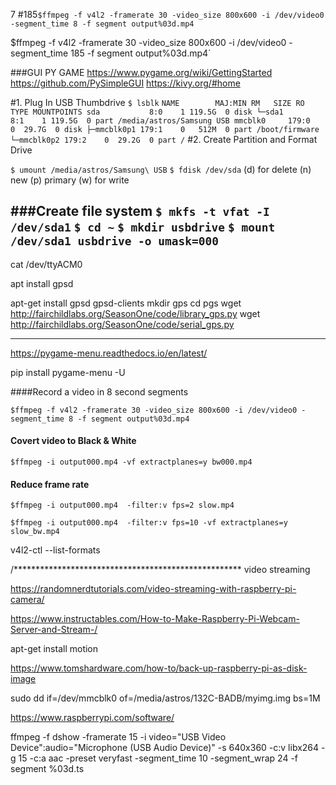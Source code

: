 7
#185`$ffmpeg -f v4l2 -framerate 30 -video_size 800x600 -i /dev/video0 -segment_time 8 -f segment output%03d.mp4`

$ffmpeg -f v4l2 -framerate 30 -video_size 800x600 -i /dev/video0 -segment_time 185 -f segment output%03d.mp4`


###GUI
PY GAME
https://www.pygame.org/wiki/GettingStarted
https://github.com/PySimpleGUI
https://kivy.org/#home

#1. Plug In USB Thumbdrive
`$ lsblk`
`
NAME        MAJ:MIN RM   SIZE RO TYPE MOUNTPOINTS
sda           8:0    1 119.5G  0 disk
└─sda1        8:1    1 119.5G  0 part /media/astros/Samsung USB
mmcblk0     179:0    0  29.7G  0 disk
├─mmcblk0p1 179:1    0   512M  0 part /boot/firmware
└─mmcblk0p2 179:2    0  29.2G  0 part /
`
#2. Create Partition and Format Drive

`$ umount /media/astros/Samsung\ USB`
`$ fdisk /dev/sda`
(d) for delete 
(n) new
(p) primary
<enter><enter><enter>
(w) for write

###Create file system
`$ mkfs -t vfat -I /dev/sda1`
`$ cd ~`
`$ mkdir usbdrive`
`$ mount /dev/sda1 usbdrive -o umask=000`
---------------------------------------------------------------------------------

cat /dev/ttyACM0

 apt install gpsd


apt-get install gpsd gpsd-clients
mkdir gps
cd pgs
 wget http://fairchildlabs.org/SeasonOne/code/library_gps.py
  wget http://fairchildlabs.org/SeasonOne/code/serial_gps.py

----------------------------------------------------------------------------

https://pygame-menu.readthedocs.io/en/latest/

pip install pygame-menu -U





####Record a video in 8 second segments

`$ffmpeg -f v4l2 -framerate 30 -video_size 800x600 -i /dev/video0 -segment_time 8 -f segment output%03d.mp4`

#### Covert video to Black & White

`$ffmpeg -i output000.mp4 -vf extractplanes=y bw000.mp4`

#### Reduce frame rate

`$ffmpeg -i output000.mp4  -filter:v fps=2 slow.mp4`

`$ffmpeg -i output000.mp4  -filter:v fps=10 -vf extractplanes=y slow_bw.mp4`





v4l2-ctl --list-formats


/****************************************************
video streaming

https://randomnerdtutorials.com/video-streaming-with-raspberry-pi-camera/


https://www.instructables.com/How-to-Make-Raspberry-Pi-Webcam-Server-and-Stream-/

apt-get install motion 




https://www.tomshardware.com/how-to/back-up-raspberry-pi-as-disk-image


sudo dd if=/dev/mmcblk0 of=/media/astros/132C-BADB/myimg.img bs=1M

https://www.raspberrypi.com/software/



ffmpeg -f dshow -framerate 15 -i video="USB Video Device":audio="Microphone (USB Audio Device)" -s 640x360 -c:v libx264 -g 15 -c:a aac -preset veryfast -segment_time 10 -segment_wrap 24 -f segment %03d.ts

